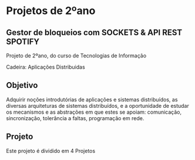 # Projetos de 2ºano
## Gestor de bloqueios com SOCKETS & API REST SPOTIFY
Projeto de 2ºano, do curso de Tecnologias de Informação 

Cadeira: Aplicações Distribuidas

## Objetivo

Adquirir noções introdutórias de aplicações e sistemas distribuídos, as diversas arquiteturas de sistemas distribuídos, e  a oportunidade de estudar os mecanismos e as abstrações em que estes se apoiam: comunicação, sincronização, tolerância a faltas, programação em rede. 

## Projeto
Este projeto é dividido em 4 Projetos

